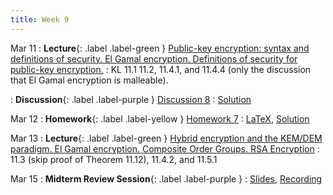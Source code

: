 ```yaml
---
title: Week 9
---
```


Mar 11
: **Lecture**{: .label .label-green } [Public-key encryption: syntax and definitions of security. El Gamal encryption. Definitions of security for public-key encryption.](assets/lecture_slides/lec14.pdf)
    : KL 11.1 11.2, 11.4.1, and 11.4.4 (only the discussion that El Gamal encryption is malleable).

: **Discussion**{: .label .label-purple } [Discussion 8](assets/discussion/disc8.pdf)
    : [Solution](assets/discussion/disc8-sol.pdf)

Mar 12
: **Homework**{: .label .label-yellow } [Homework 7](assets/homework/hw7.pdf)
    : [LaTeX](assets/homework/hw7.tex), [Solution](assets/homework/hw7-sol.pdf)

Mar 13
: **Lecture**{: .label .label-green } [Hybrid encryption and the KEM/DEM paradigm. El Gamal encryption. Composite Order Groups. RSA Encryption](assets/lecture_slides/lec15.pdf)
    : 11.3 (skip proof of Theorem 11.12), 11.4.2, and 11.5.1 

Mar 15
: **Midterm Review Session**{: .label .label-purple } 
    : [Slides](assets/resources/CS_171_MT2_Review_Session.pdf), [Recording](https://drive.google.com/file/d/1x1aD4KoVePGlSCgBt1_YNNfXJ0NE_7O7/view?usp=sharing)
